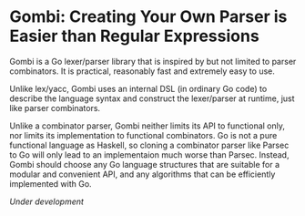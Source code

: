 Gombi: Creating Your Own Parser is Easier than Regular Expressions
==================================================================

Gombi is a Go lexer/parser library that is inspired by but not limited to parser
combinators. It is practical, reasonably fast and extremely easy to use.

Unlike lex/yacc, Gombi uses an internal DSL (in ordinary Go code) to describe
the language syntax and construct the lexer/parser at runtime, just like parser
combinators.

Unlike a combinator parser, Gombi neither limits its API to functional only, nor
limits its implementation to functional combinators. Go is not a pure functional
language as Haskell, so cloning a combinator parser like Parsec to Go will only
lead to an implementaion much worse than Parsec. Instead, Gombi should choose
any Go language structures that are suitable for a modular and convenient API,
and any algorithms that can be efficiently implemented with Go.

*Under development*
